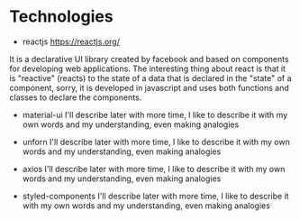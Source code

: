 # Technologies
      
  - reactjs https://reactjs.org/
  
   It is a declarative UI library created by facebook and based on components for developing web applications. The interesting thing about react is that it is "reactive" (reacts) to the state of a data that is declared in the "state" of a component, sorry, it is developed in javascript and uses both functions and classes to declare the components.

  - material-ui
    I'll describe later with more time, I like to describe it with my own words and my understanding, even making analogies

  - unforn
    I'll describe later with more time, I like to describe it with my own words and my understanding, even making analogies

  - axios
    I'll describe later with more time, I like to describe it with my own words and my understanding, even making analogies

  - styled-components
    I'll describe later with more time, I like to describe it with my own words and my understanding, even making analogies
